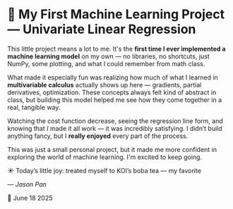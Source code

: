 # 🧮 My First Machine Learning Project — Univariate Linear Regression

This little project means a lot to me. It's the **first time I ever implemented a machine learning model** on my own — no libraries, no shortcuts, just NumPy, some plotting, and what I could remember from math class.

What made it especially fun was realizing how much of what I learned in **multivariable calculus** actually shows up here — gradients, partial derivatives, optimization. These concepts always felt kind of abstract in class, but building this model helped me see how they come together in a real, tangible way.

Watching the cost function decrease, seeing the regression line form, and knowing that *I* made it all work — it was incredibly satisfying. I didn’t build anything fancy, but I **really enjoyed** every part of the process.

This was just a small personal project, but it made me more confident in exploring the world of machine learning. I'm excited to keep going.

☀️ Today’s little joy: treated myself to KOI’s boba tea — my favorite

— *Jason Pan*

📅 June 18 2025
